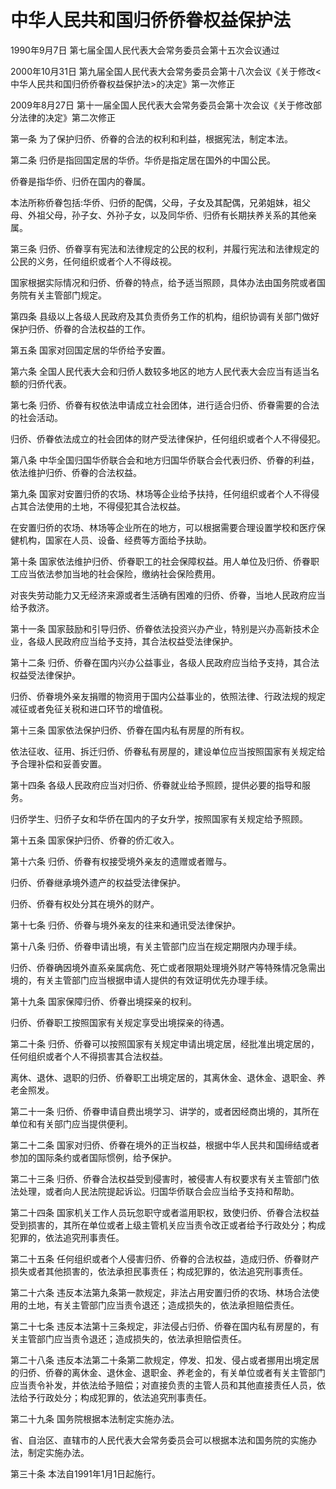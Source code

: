 # 中华人民共和国归侨侨眷权益保护法

1990年9月7日 第七届全国人民代表大会常务委员会第十五次会议通过

2000年10月31日 第九届全国人民代表大会常务委员会第十八次会议《关于修改<中华人民共和国归侨侨眷权益保护法>的决定》第一次修正

2009年8月27日 第十一届全国人民代表大会常务委员会第十次会议《关于修改部分法律的决定》第二次修正

第一条 为了保护归侨、侨眷的合法的权利和利益，根据宪法，制定本法。

第二条 归侨是指回国定居的华侨。华侨是指定居在国外的中国公民。

侨眷是指华侨、归侨在国内的眷属。

本法所称侨眷包括:华侨、归侨的配偶，父母，子女及其配偶，兄弟姐妹，祖父母、外祖父母，孙子女、外孙子女，以及同华侨、归侨有长期扶养关系的其他亲属。

第三条 归侨、侨眷享有宪法和法律规定的公民的权利，并履行宪法和法律规定的公民的义务，任何组织或者个人不得歧视。

国家根据实际情况和归侨、侨眷的特点，给予适当照顾，具体办法由国务院或者国务院有关主管部门规定。

第四条 县级以上各级人民政府及其负责侨务工作的机构，组织协调有关部门做好保护归侨、侨眷的合法权益的工作。

第五条 国家对回国定居的华侨给予安置。

第六条 全国人民代表大会和归侨人数较多地区的地方人民代表大会应当有适当名额的归侨代表。

第七条 归侨、侨眷有权依法申请成立社会团体，进行适合归侨、侨眷需要的合法的社会活动。

归侨、侨眷依法成立的社会团体的财产受法律保护，任何组织或者个人不得侵犯。

第八条 中华全国归国华侨联合会和地方归国华侨联合会代表归侨、侨眷的利益，依法维护归侨、侨眷的合法权益。

第九条 国家对安置归侨的农场、林场等企业给予扶持，任何组织或者个人不得侵占其合法使用的土地，不得侵犯其合法权益。

在安置归侨的农场、林场等企业所在的地方，可以根据需要合理设置学校和医疗保健机构，国家在人员、设备、经费等方面给予扶助。

第十条 国家依法维护归侨、侨眷职工的社会保障权益。用人单位及归侨、侨眷职工应当依法参加当地的社会保险，缴纳社会保险费用。

对丧失劳动能力又无经济来源或者生活确有困难的归侨、侨眷，当地人民政府应当给予救济。

第十一条 国家鼓励和引导归侨、侨眷依法投资兴办产业，特别是兴办高新技术企业，各级人民政府应当给予支持，其合法权益受法律保护。

第十二条 归侨、侨眷在国内兴办公益事业，各级人民政府应当给予支持，其合法权益受法律保护。

归侨、侨眷境外亲友捐赠的物资用于国内公益事业的，依照法律、行政法规的规定减征或者免征关税和进口环节的增值税。

第十三条 国家依法保护归侨、侨眷在国内私有房屋的所有权。

依法征收、征用、拆迁归侨、侨眷私有房屋的，建设单位应当按照国家有关规定给予合理补偿和妥善安置。

第十四条 各级人民政府应当对归侨、侨眷就业给予照顾，提供必要的指导和服务。

归侨学生、归侨子女和华侨在国内的子女升学，按照国家有关规定给予照顾。

第十五条 国家保护归侨、侨眷的侨汇收入。

第十六条 归侨、侨眷有权接受境外亲友的遗赠或者赠与。

归侨、侨眷继承境外遗产的权益受法律保护。

归侨、侨眷有权处分其在境外的财产。

第十七条 归侨、侨眷与境外亲友的往来和通讯受法律保护。

第十八条 归侨、侨眷申请出境，有关主管部门应当在规定期限内办理手续。

归侨、侨眷确因境外直系亲属病危、死亡或者限期处理境外财产等特殊情况急需出境的，有关主管部门应当根据申请人提供的有效证明优先办理手续。

第十九条 国家保障归侨、侨眷出境探亲的权利。

归侨、侨眷职工按照国家有关规定享受出境探亲的待遇。

第二十条 归侨、侨眷可以按照国家有关规定申请出境定居，经批准出境定居的，任何组织或者个人不得损害其合法权益。

离休、退休、退职的归侨、侨眷职工出境定居的，其离休金、退休金、退职金、养老金照发。

第二十一条 归侨、侨眷申请自费出境学习、讲学的，或者因经商出境的，其所在单位和有关部门应当提供便利。

第二十二条 国家对归侨、侨眷在境外的正当权益，根据中华人民共和国缔结或者参加的国际条约或者国际惯例，给予保护。

第二十三条 归侨、侨眷合法权益受到侵害时，被侵害人有权要求有关主管部门依法处理，或者向人民法院提起诉讼。归国华侨联合会应当给予支持和帮助。

第二十四条 国家机关工作人员玩忽职守或者滥用职权，致使归侨、侨眷合法权益受到损害的，其所在单位或者上级主管机关应当责令改正或者给予行政处分；构成犯罪的，依法追究刑事责任。

第二十五条 任何组织或者个人侵害归侨、侨眷的合法权益，造成归侨、侨眷财产损失或者其他损害的，依法承担民事责任；构成犯罪的，依法追究刑事责任。

第二十六条 违反本法第九条第一款规定，非法占用安置归侨的农场、林场合法使用的土地，有关主管部门应当责令退还；造成损失的，依法承担赔偿责任。

第二十七条 违反本法第十三条规定，非法侵占归侨、侨眷在国内私有房屋的，有关主管部门应当责令退还；造成损失的，依法承担赔偿责任。

第二十八条 违反本法第二十条第二款规定，停发、扣发、侵占或者挪用出境定居的归侨、侨眷的离休金、退休金、退职金、养老金的，有关单位或者有关主管部门应当责令补发，并依法给予赔偿；对直接负责的主管人员和其他直接责任人员，依法给予行政处分；构成犯罪的，依法追究刑事责任。

第二十九条 国务院根据本法制定实施办法。

省、自治区、直辖市的人民代表大会常务委员会可以根据本法和国务院的实施办法，制定实施办法。

第三十条 本法自1991年1月1日起施行。
